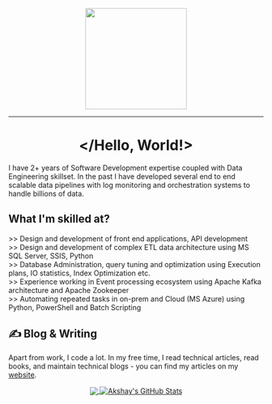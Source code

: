 <html>
<p align="center">
<img src="https://github.com/thompsonemerson/thompsonemerson/raw/master/cover-thompson.png" height="200"/>
</p>
<hr>
<h1 align="center"> &lt;/Hello, World!&gt;</h1> 
I have 2+ years of Software Development expertise coupled with Data Engineering skillset. In the past I have developed several end to end scalable data pipelines with log monitoring and orchestration systems to handle billions of data.
  
<h2>What I'm skilled at?</h2>
>> Design and development of front end applications, API development <br>
>> Design and development of complex ETL data architecture using MS SQL Server, SSIS, Python <br>
>> Database Administration, query tuning and optimization using Execution plans, IO statistics, Index Optimization etc. <br>
>> Experience working in Event processing ecosystem using Apache Kafka architecture and Apache Zookeeper <br>
>> Automating repeated tasks in on-prem and Cloud (MS Azure) using Python, PowerShell and Batch Scripting
  

## &#x270d; Blog & Writing

Apart from work, I code a lot. In my free time, I read technical articles, read books, and maintain technical blogs - you can find my articles on my [website](https://aks-vijay.github.io/).


<p align = "center">
<a href="https://github.com/aks-vijay/aks-vijay">
  <img align="center" src="https://github-readme-stats.vercel.app/api/top-langs/?username=aks-vijay&hide=jupyter%20notebook,CSS, SCSS,tex&title_color=ffffff&text_color=c9cacc&icon_color=2bbc8a&bg_color=1d1f21&langs_count=3" />
</a>
<a href="https://github.com/aks-vijay/aks-vijay">
  <img align="center" src="https://github-readme-stats.vercel.app/api?username=aks-vijay&show_icons=true&line_height=27&count_private=true&title_color=ffffff&text_color=c9cacc&icon_color=2bbc8a&bg_color=1d1f21" alt="Akshay's GitHub Stats" />
</a>
</p>
</p>
</html>
